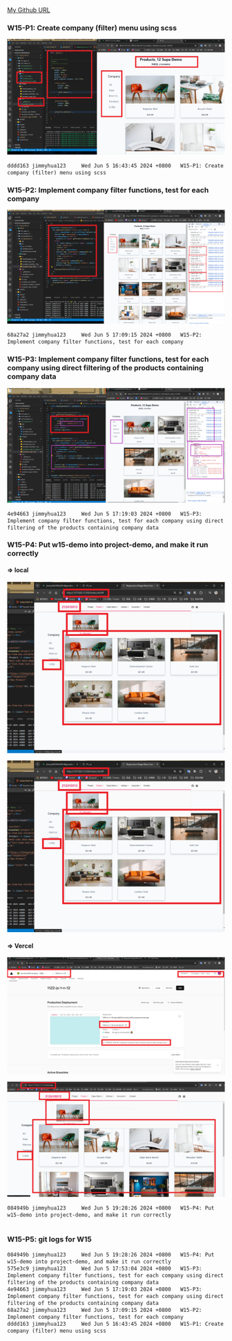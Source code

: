 [My Github URL](https://github.com/jimmyhua123/1122-js-1N-12)

### W15-P1: Create company (filter) menu using scss
 
![](w15-p1.png)
```
dddd163 jimmyhua123     Wed Jun 5 16:43:45 2024 +0800   W15-P1: Create company (filter) menu using scss
```
### W15-P2: Implement company filter functions, test for each company
 
![](w15-p2.png)
 
```
68a27a2 jimmyhua123     Wed Jun 5 17:09:15 2024 +0800   W15-P2: Implement company filter functions, test for each company
```

### W15-P3: Implement company filter functions, test for each company using direct filtering of the products containing company data
 
![](w15-p3.png)
 
```
4e94663 jimmyhua123     Wed Jun 5 17:19:03 2024 +0800   W15-P3: Implement company filter functions, test for each company using direct filtering of the products containing company data
```
### W15-P4: Put w15-demo into project-demo, and make it run correctly
 
#### => local
 
![](w15-p4-1.png)
 
![](w15-p4-1.png)
 
#### => Vercel
 
![](w15-p4-3.png)
 
![](w15-p4-4.png)
 
```
084949b jimmyhua123     Wed Jun 5 19:28:26 2024 +0800   W15-P4: Put w15-demo into project-demo, and make it run correctly


```

### W15-P5: git logs for W15
 
 
```
084949b jimmyhua123     Wed Jun 5 19:28:26 2024 +0800   W15-P4: Put w15-demo into project-demo, and make it run correctly
575e3c9 jimmyhua123     Wed Jun 5 17:53:04 2024 +0800   W15-P3: Implement company filter functions, test for each company using direct filtering of the products containing company data
4e94663 jimmyhua123     Wed Jun 5 17:19:03 2024 +0800   W15-P3: Implement company filter functions, test for each company using direct filtering of the products containing company data
68a27a2 jimmyhua123     Wed Jun 5 17:09:15 2024 +0800   W15-P2: Implement company filter functions, test for each company
dddd163 jimmyhua123     Wed Jun 5 16:43:45 2024 +0800   W15-P1: Create company (filter) menu using scss

```